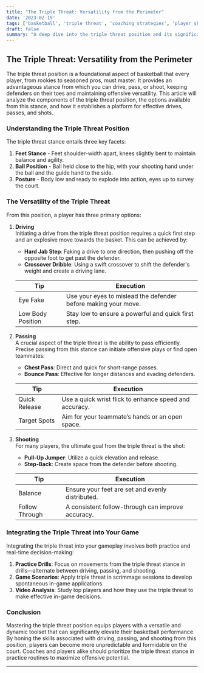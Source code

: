 ```yaml
---
title: "The Triple Threat: Versatility from the Perimeter"
date: '2023-02-19'
tags: ['basketball', 'triple threat', 'coaching strategies', 'player skills', 'perimeter play', 'offensive tactics', 'skills development', 'drive mechanics', 'passing', 'shooting']
draft: false
summary: "A deep dive into the triple threat position and its significance in basketball. Learn how to effectively utilize the triple threat stance to enhance drives, passes, and shots."
---
```


## The Triple Threat: Versatility from the Perimeter

The triple threat position is a foundational aspect of basketball that every player, from rookies to seasoned pros, must master. It provides an advantageous stance from which you can drive, pass, or shoot, keeping defenders on their toes and maintaining offensive versatility. This article will analyze the components of the triple threat position, the options available from this stance, and how it establishes a platform for effective drives, passes, and shots.

### Understanding the Triple Threat Position

The triple threat stance entails three key facets:

1. **Feet Stance** - Feet shoulder-width apart, knees slightly bent to maintain balance and agility.
2. **Ball Position** - Ball held close to the hip, with your shooting hand under the ball and the guide hand to the side.
3. **Posture** - Body low and ready to explode into action, eyes up to survey the court.

### The Versatility of the Triple Threat

From this position, a player has three primary options:

1. **Driving**  
   Initiating a drive from the triple threat position requires a quick first step and an explosive move towards the basket. This can be achieved by:
   
   - **Hard Jab Step**: Faking a drive to one direction, then pushing off the opposite foot to get past the defender.
   - **Crossover Dribble**: Using a swift crossover to shift the defender's weight and create a driving lane.
   
   | **Tip** | **Execution** |
   |---------|---------------|
   | Eye Fake | Use your eyes to mislead the defender before making your move. |
   | Low Body Position | Stay low to ensure a powerful and quick first step. |

2. **Passing**  
   A crucial aspect of the triple threat is the ability to pass efficiently. Precise passing from this stance can initiate offensive plays or find open teammates:

   - **Chest Pass**: Direct and quick for short-range passes.
   - **Bounce Pass**: Effective for longer distances and evading defenders.

   | **Tip** | **Execution** |
   |---------|---------------|
   | Quick Release | Use a quick wrist flick to enhance speed and accuracy. |
   | Target Spots | Aim for your teammate’s hands or an open space. |

3. **Shooting**  
   For many players, the ultimate goal from the triple threat is the shot:

   - **Pull-Up Jumper**: Utilize a quick elevation and release.
   - **Step-Back**: Create space from the defender before shooting.

   | **Tip** | **Execution** |
   |---------|---------------|
   | Balance | Ensure your feet are set and evenly distributed. |
   | Follow Through | A consistent follow-through can improve accuracy. |

### Integrating the Triple Threat into Your Game

Integrating the triple threat into your gameplay involves both practice and real-time decision-making:

1. **Practice Drills**: Focus on movements from the triple threat stance in drills—alternate between driving, passing, and shooting.
2. **Game Scenarios**: Apply triple threat in scrimmage sessions to develop spontaneous in-game applications.
3. **Video Analysis**: Study top players and how they use the triple threat to make effective in-game decisions.

### Conclusion

Mastering the triple threat position equips players with a versatile and dynamic toolset that can significantly elevate their basketball performance. By honing the skills associated with driving, passing, and shooting from this position, players can become more unpredictable and formidable on the court. Coaches and players alike should prioritize the triple threat stance in practice routines to maximize offensive potential.

---

